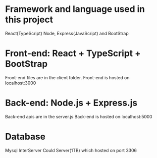 # Framework and language used in this project
React(TypeScript) Node, Express(JavaScript) and BootStrap
# Front-end: React + TypeScript + BootStrap
Front-end files are in the client folder.
Front-end is hosted on localhost:3000
# Back-end: Node.js + Express.js
Back-end apis are in the server.js
Back-end is hosted on localhost:5000
# Database
Mysql
InterServer Could Server(1TB) which hosted on port 3306
